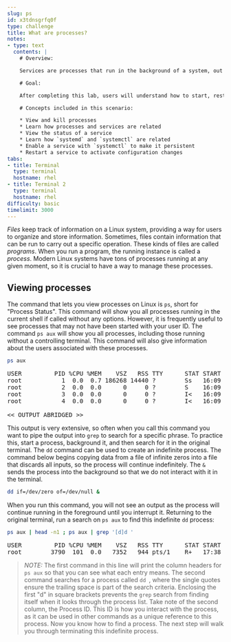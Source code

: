 ```yaml
---
slug: ps
id: x3tdnsgrfq0f
type: challenge
title: What are processes?
notes:
- type: text
  contents: |
    # Overview:

    Services are processes that run in the background of a system, out of the user’s view. They typically lack an interface and therefore have to be interacted with using commands. Services streamline the user experience by taking care of operations automatically and in a way that does not distract the user. There is actually a service that manages the starting and stopping of other services, `systemd`. This lab provides the basics of starting and stopping services using `systemctl`, which is the command that allows users to interact with the `systemd` service.

    # Goal:

    After completing this lab, users will understand how to start, restart, and stop a service. You will also learn how to make a service start every time the system starts.

    # Concepts included in this scenario:

    * View and kill processes
    * Learn how processes and services are related
    * View the status of a service
    * Learn how `systemd` and `systemctl` are related
    * Enable a service with `systemctl` to make it persistent
    * Restart a service to activate configuration changes
tabs:
- title: Terminal
  type: terminal
  hostname: rhel
- title: Terminal 2
  type: terminal
  hostname: rhel
difficulty: basic
timelimit: 3000
---
```


_Files_ keep track of information on a Linux system, providing a way for users to organize and store information. Sometimes, files contain information that can be run to carry out a specific operation. These kinds of files are called _programs_. When you run a program, the running instance is called a _process_. Modern Linux systems have tons of processes running at any given moment, so it is crucial to have a way to manage these processes.

## Viewing processes

The command that lets you view processes on Linux is `ps`, short for "Process Status". This command will show you all processes running in the current shell if called without any options. However, it is frequently useful to see processes that may not have been started with your user ID. The command `ps aux` will show you all processes, including those running without a controlling terminal. This command will also give information about the users associated with these processes.

```bash
ps aux
```

<pre class=file>
USER         PID %CPU %MEM    VSZ   RSS TTY      STAT START   TIME COMMAND
root           1  0.0  0.7 186268 14440 ?        Ss   16:09   0:03 /usr/lib/systemd/systemd --switched-root --system --deserialize 17
root           2  0.0  0.0      0     0 ?        S    16:09   0:00 [kthreadd]
root           3  0.0  0.0      0     0 ?        I<   16:09   0:00 [rcu_gp]
root           4  0.0  0.0      0     0 ?        I<   16:09   0:00 [rcu_par_gp]

<< OUTPUT ABRIDGED >>
</pre>

This output is very extensive, so often when you call this command you want to pipe the output into `grep` to search for a specific phrase. To practice this, start a process, background it, and then search for it in the original terminal. The `dd` command can be used to create an indefinite process. The command below begins copying data from a file of infinite zeros into a file that discards all inputs, so the process will continue indefinitely. The `&` sends the process into the background so that we do not interact with it in the terminal.

```bash
dd if=/dev/zero of=/dev/null &
```

When you run this command, you will not see an output as the process will continue running in the foreground until you interrupt it. Returning to the original terminal, run a search on `ps aux` to find this indefinite `dd` process:

```bash
ps aux | head -n1 ; ps aux | grep '[d]d '
```

<pre class=file>
USER         PID %CPU %MEM    VSZ   RSS TTY      STAT START   TIME COMMAND
root        3790  101  0.0   7352   944 pts/1    R+   17:38   0:01 dd if=/dev/zero of=/dev/null
</pre>

>_NOTE:_ The first command in this line will print the column headers for `ps aux` so that you can see what each entry means. The second command searches for a process called `dd `, where the single quotes ensure the trailing space is part of the search criteria. Enclosing the first "d" in square brackets prevents the `grep` search from finding itself when it looks through the process list. Take note of the second column, the Process ID. This ID is how you interact with the process, as it can be used in other commands as a unique reference to this process. Now you know how to find a process. The next step will walk you through terminating this indefinite process.
